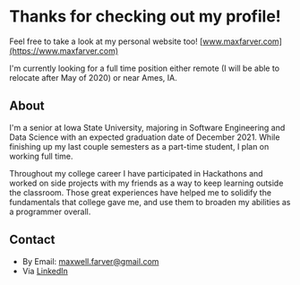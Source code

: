 # Thanks for checking out my profile!

Feel free to take a look at my personal website too!   [www.maxfarver.com](https://www.maxfarver.com)

I'm currently looking for a full time position either remote (I will be able to relocate after May of 2020) or near Ames, IA.

## About

I'm a senior at Iowa State University, majoring in Software Engineering and Data Science with an expected graduation date of December 2021. While finishing up my last couple semesters as a part-time student, I plan on working full time.

Throughout my college career I have participated in Hackathons and worked on side projects with my friends as a way to keep learning outside the classroom. Those great experiences have helped me to solidify the fundamentals that college gave me, and use them to broaden my abilities as a programmer overall.

## Contact

- By Email: maxwell.farver@gmail.com
- Via [LinkedIn](https://www.linkedin.com/in/maxwell-farver/)
